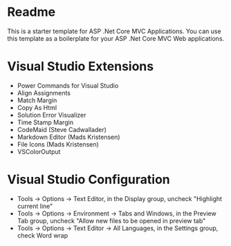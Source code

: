 ﻿# Readme

This is a starter template for ASP .Net Core MVC Applications. You can use this template as a boilerplate for your ASP .Net Core MVC Web applications.

# Visual Studio Extensions

* Power Commands for Visual Studio
* Align Assignments
* Match Margin
* Copy As Html
* Solution Error Visualizer
* Time Stamp Margin
* CodeMaid (Steve Cadwallader)
* Markdown Editor (Mads Kristensen)
* File Icons (Mads Kristensen)
* VSColorOutput

# Visual Studio Configuration

* Tools -> Options -> Text Editor, in the Display group, uncheck "Highlight current line"
* Tools -> Options -> Environment -> Tabs and Windows, in the Preview Tab group, uncheck "Allow new files to be opened in preview tab"
* Tools -> Options -> Text Editor -> All Languages, in the Settings group, check Word wrap